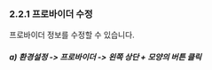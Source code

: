 ### 2.2.1 프로바이더 수정

프로바이더 정보를 수정할 수 있습니다.

##### a\)    환경설정 -&gt; 프로바이더 -&gt; 왼쪽 상단 + 모양의 버튼 클릭





